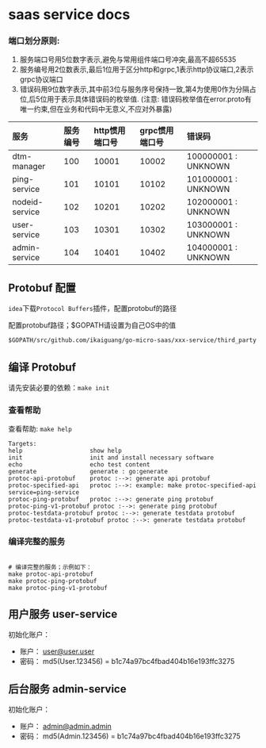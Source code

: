 # saas service docs

### 端口划分原则:

1. 服务端口号用5位数字表示,避免与常用组件端口号冲突,最高不超65535
2. 服务编号用2位数表示,最后1位用于区分http和grpc,1表示http协议端口,2表示grpc协议端口
3. 错误码用9位数字表示,其中前3位与服务序号保持一致,第4为使用0作为分隔占位,后5位用于表示具体错误码的枚举值. (注意:
   错误码枚举值在error.proto有唯一约束,但在业务和代码中无意义,不应对外暴露)

| 服务             | 服务编号 | http惯用端口号 | grpc惯用端口号 | 错误码                 |
|:---------------|:-----|:----------|:----------|:--------------------|
| dtm-manager    | 100  | 10001     | 10002     | 100000001 : UNKNOWN |
| ping-service   | 101  | 10101     | 10102     | 101000001 : UNKNOWN |
| nodeid-service | 102  | 10201     | 10202     | 102000001 : UNKNOWN |
| user-service   | 103  | 10301     | 10302     | 103000001 : UNKNOWN |
| admin-service  | 104  | 10401     | 10402     | 104000001 : UNKNOWN |

## Protobuf 配置

`idea`下载`Protocol Buffers`插件，配置protobuf的路径

配置protobuf路径；$GOPATH请设置为自己OS中的值

```txt
$GOPATH/src/github.com/ikaiguang/go-micro-saas/xxx-service/third_party
```

## 编译 Protobuf

请先安装必要的依赖：`make init`

### 查看帮助

查看帮助: `make help`

```text
Targets:
help                   show help
init                   init and install necessary software
echo                   echo test content
generate               generate : go:generate
protoc-api-protobuf    protoc :-->: generate api protobuf
protoc-specified-api   protoc :-->: example: make protoc-specified-api service=ping-service
protoc-ping-protobuf   protoc :-->: generate ping protobuf
protoc-ping-v1-protobuf protoc :-->: generate ping protobuf
protoc-testdata-protobuf protoc :-->: generate testdata protobuf
protoc-testdata-v1-protobuf protoc :-->: generate testdata protobuf
```

### 编译完整的服务

```shell

# 编译完整的服务；示例如下：
make protoc-api-protobuf
make protoc-ping-protobuf
make protoc-ping-v1-protobuf

```

## 用户服务 user-service

初始化账户：

- 账户： user@user.user
- 密码： md5(User.123456) = b1c74a97bc4fbad404b16e193ffc3275

## 后台服务 admin-service

初始化账户：

- 账户： admin@admin.admin
- 密码： md5(Admin.123456) = b1c74a97bc4fbad404b16e193ffc3275
